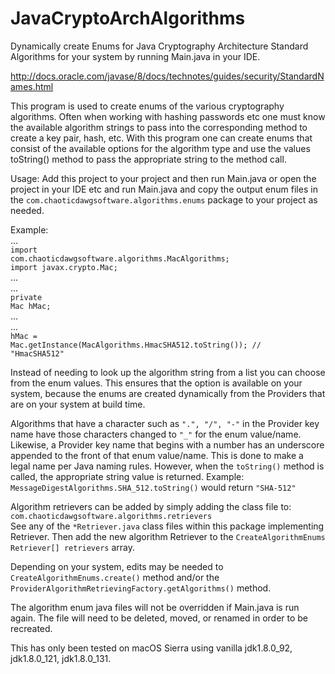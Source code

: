 # JavaCryptoArchAlgorithms
Dynamically create Enums for Java Cryptography Architecture Standard Algorithms for your system by running Main.java in your IDE.

http://docs.oracle.com/javase/8/docs/technotes/guides/security/StandardNames.html

This program is used to create enums of the various cryptography algorithms.
Often when working with hashing passwords etc one must know the available algorithm strings to pass into
the corresponding method to create a key pair, hash, etc. With this program one can create enums that
consist of the available options for the algorithm type and use the values toString() method to pass the 
appropriate string to the method call.

Usage: Add this project to your project and then run Main.java or open the project in your IDE etc and 
run Main.java and copy the output enum files in the <code>com.chaoticdawgsoftware.algorithms.enums</code> 
package to your project as needed.

Example:<br>
...<br>
<code>import com.chaoticdawgsoftware.algorithms.MacAlgorithms;</code><br>
<code>import javax.crypto.Mac;</code><br>
...<br>
...<br>
<code>private Mac hMac;</code><br>
...<br>
...<br>
<code>hMac = Mac.getInstance(MacAlgorithms.HmacSHA512.toString()); // "HmacSHA512"</code><br>


Instead of needing to look up the algorithm string from a list you can choose from the enum values.
This ensures that the option is available on your system, because the enums are created dynamically from the 
Providers that are on your system at build time.

Algorithms that have a character such as <code>".", "/", "-"</code> in the Provider key name have those
characters changed to <code>"_"</code> for the enum value/name. Likewise, a Provider key name that begins
with a number has an underscore appended to the front of that enum value/name. This is done
to make a legal name per Java naming rules. However, when the <code>toString()</code> method is called, 
the appropriate string value is returned. Example: <code>MessageDigestAlgorithms.SHA_512.toString()</code>
would return <code>"SHA-512"</code>

Algorithm retrievers can be added by simply adding the class file to:<br>
<code>com.chaoticdawgsoftware.algorithms.retrievers</code><br> 
See any of the <code>*Retriever.java</code> class files within this package implementing Retriever.
Then add the new algorithm Retriever to the <code>CreateAlgorithmEnums Retriever[] retrievers</code>
array.

Depending on your system, edits may be needed to <code>CreateAlgorithmEnums.create()</code> method and/or
the <code>ProviderAlgorithmRetrievingFactory.getAlgorithms()</code> method.

The algorithm enum java files will not be overridden if Main.java is run again. The file will need to
be deleted, moved, or renamed in order to be recreated.

This has only been tested on macOS Sierra using vanilla jdk1.8.0_92, jdk1.8.0_121, jdk1.8.0_131.
